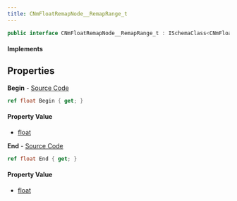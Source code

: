 ```yaml
---
title: CNmFloatRemapNode__RemapRange_t
---
```


```csharp
public interface CNmFloatRemapNode__RemapRange_t : ISchemaClass<CNmFloatRemapNode__RemapRange_t>, ISchemaField, ISchemaClass, INativeHandle
```

#### Implements

## Properties

**Begin** - [Source Code](https://github.com/swiftly-solution/swiftlys2/blob/main/managed/src/SwiftlyS2.Generated/Schemas/Interfaces/CNmFloatRemapNode__RemapRange_t.cs#L16)

```csharp
ref float Begin { get; }
```

#### Property Value

- [float](https://learn.microsoft.com/dotnet/api/system.single)

**End** - [Source Code](https://github.com/swiftly-solution/swiftlys2/blob/main/managed/src/SwiftlyS2.Generated/Schemas/Interfaces/CNmFloatRemapNode__RemapRange_t.cs#L18)

```csharp
ref float End { get; }
```

#### Property Value

- [float](https://learn.microsoft.com/dotnet/api/system.single)


